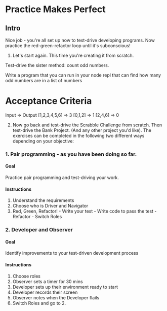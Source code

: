 # Practice Makes Perfect

## Intro

Nice job - you're all set up now to test-drive developing programs. Now practice the red-green-refactor loop until it's subconscious!

1. Let's start again. This time you're creating it from scratch.

Test-drive the sister method: count odd numbers.

Write a program that you can run in your node repl that can find how many odd numbers are in a list of numbers

# Acceptance Criteria
Input => Output
[1,2,3,4,5,6] => 3
[0,1,2] => 1
[2,4,6] => 0


2. Now go back and test-drive the Scrabble Challenge from scratch. Then test-drive the Bank Project. (And any other project you'd like). The exercises can be completed in the following two different ways depending on your objective:

### 1. Pair programming - as you have been doing so far.
#### Goal
Practice pair programming and test-driving your work.
#### Instructions
  1. Understand the requirements
  2. Choose who is Driver and Navigator
  2. Red, Green, Refactor!
    - Write your test
    - Write code to pass the test
    - Refactor
    - Switch Roles

### 2. Developer and Observer
#### Goal
Identify improvements to your test-driven development process
#### Instructions
  1. Choose roles
  2. Observer sets a timer for 30 mins
  3. Developer sets up their environment ready to start
  4. Developer records their screen
  5. Observer notes when the Developer flails
  6. Switch Roles and go to 2.
